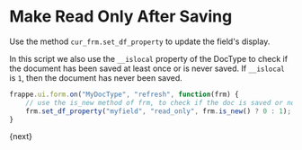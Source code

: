 <!-- add-breadcrumbs -->
# Make Read Only After Saving

Use the method `cur_frm.set_df_property` to update the field's display.

In this script we also use the `__islocal` property of the DocType to check if the
document has been saved at least once or is never saved. If `__islocal` is `1`,
then the document has never been saved.

```js
frappe.ui.form.on("MyDocType", "refresh", function(frm) {
	// use the is_new method of frm, to check if the doc is saved or not
	frm.set_df_property("myfield", "read_only", frm.is_new() ? 0 : 1);
}
```

{next}
